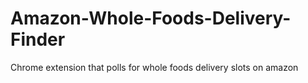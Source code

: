 # Amazon-Whole-Foods-Delivery-Finder
Chrome extension that polls for whole foods delivery slots on amazon

